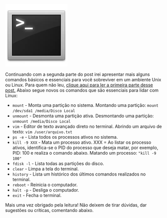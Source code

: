 ![Terminal console do Linux](images/terminal-console-linux.jpg)

Continuando com a segunda parte do post irei apresentar mais alguns comandos básicos e essenciais para você sobreviver em um ambiente Unix ou Linux. Para quem não leu, [clique aqui para ler a primeira parte desse post.](aprendendo-um-pouco-sobre-terminal-parte-1 "Aprendendo um pouco sobre terminal – Parte 1")
Abaixo segue novos os comandos que são essenciais para lidar com Linux:

*   `mount` - Monta uma partição no sistema.
    Montando uma partição: `mount /dev/sda1 /media/Disco Local`
*   `unmount` - Desmonta uma partição ativa.
    Desmontando uma partição: `unmount /media/Disco Local`
*   `vim` - Editor de texto avançado direto no terminal.
    Abrindo um arquivo de texto: `vim /user/arquivo.txt`
*   `ps -e` - Lista todos os processos ativos no sistema.
*   `kill -9 XXX` - Mata um processo ativo.
    XXX = Ao listar os processo ativos, identifica-se o PID do processo que deseja matar, por exemplo, PID: 100 e realiza o comando abaixo.
    Matando um processo: `"kill -9 100"`
*   `fdisk -l` - Lista todas as partições do disco.
*   `clear` - Limpa a tela do terminal.
*   `history` - Lista um histórico dos últimos comandos realizados no terminal.
*   `reboot` - Reinicia o computador.
*   `halt -p` - Desliga o computador.
*   `exit` - Fecha o terminal.

Mais uma vez obrigado pela leitura! Não deixem de tirar dúvidas, dar sugestões ou críticas, comentando abaixo.